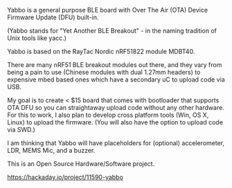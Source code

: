 Yabbo is a general purpose BLE board with Over The Air (OTA) Device Firmware Update (DFU) built-in. 

(Yabbo stands for "Yet Another BLE Breakout" - in the naming tradition of Unix tools like yacc.) 

Yabbo is based on the RayTac Nordic nRF51822 module MDBT40. 

There are many nRF51 BLE breakout modules out there, and they vary from being a pain to use (Chinese modules with dual 1.27mm headers) to expensive mbed based ones which have a secondary uC to upload code via USB. 

My goal is to create < $15 board that comes with bootloader that supports OTA DFU so you can straightaway upload code without any other hardware. For this to work, I also plan to develop cross platform tools (Win, OS X, Linux) to upload the firmware. (You will also have the option to upload code via SWD.) 

I am thinking that Yabbo will have placeholders for (optional) accelerometer, LDR, MEMS Mic, and a buzzer. 

This is an Open Source Hardware/Software project. 

https://hackaday.io/project/11590-yabbo
